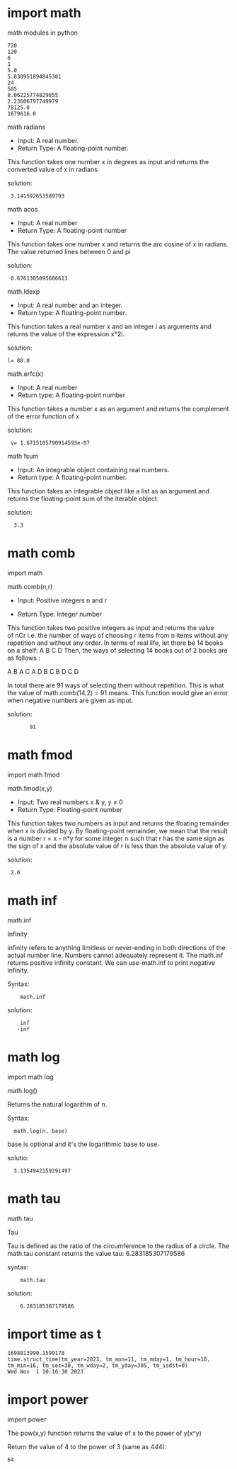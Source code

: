 # import math
math modules in python  



    720
    120
    6
    1
    5.0
    5.830951894845301
    24
    585
    8.06225774829855
    2.23606797749979
    78125.0
    1679616.0

math radians

* Input: A real number.
* Return Type: A floating-point number.

This function takes one number x in degrees as input and returns the converted value of x in radians.

solution:

     3.141592653589793

math acos

* Input: A real number
* Return Type: A floating-point number

This function takes one number x and returns the arc cosine of x in radians. The value returned lines between 0 and pi

solution:

     0.6761305095606613
     
  math.ldexp
  
* Input: A real number and an integer.
* Return type: A floating-point number.

This function takes a real number x and an integer i as arguments and returns the value of the expression x*2i.

solution:

    l= 80.0

math.erfc(x)

* Input: A real number
* Return type: A floating-point number

This function takes a number x as an argument and returns the complement of the error function of x

solution:

     v= 1.6715105790914593e-07
     
math fsum

* Input: An integrable object containing real numbers.
* Return type: A floating-point number.

This function takes an integrable object like a list as an argument and returns the floating-point sum of the iterable object.

solution:

      3.3
# math comb
import math

math.comb(n,r)

 * Input: Positive integers n and r

* Return Type: Integer number

This function takes two positive integers as input and returns the value of nCr i.e. the number of ways of choosing r items from n items without any repetition and without any order. In terms of real life, let there be 14 books on a shelf: A B C D Then, the ways of selecting 14 books out of 2 books are as follows :

A B A C A D B C B D C D

In total there are 91 ways of selecting them without repetition. This is what the value of math.comb(14,2) = 91 means. This function would give an error when negative numbers are given as input.

solution:

           91
# math fmod
import math fmod

math.fmod(x,y)

 * Input: Two real numbers x & y, y ≠ 0
 * Return Type: Floating-point number
  
This function takes two numbers as input and returns the floating remainder when x is divided by y. By floating-point remainder, we mean that the result is a number r = x - n*y for some integer n such that r has the same sign as the sign of x and the absolute value of r is less than the absolute value of y.

solution:

     2.0
# math inf
math.inf

Infinity

infinity refers to anything limitless or never-ending in both directions of the actual number line. Numbers cannot adequately represent it. The math.inf returns positive infinity constant. We can use-math.inf to print negative infinity. 

Syntax:

        math.inf
solution:        
        
        inf
       -inf
# math log
import math log

math.log()

Returns the natural logarithm of n.

Syntax:

      math.log(n, base)
      
base is optional and it's the logarithmic base to use.

solutio:

      3.1354942159291497
# math tau
math.tau

Tau

Tau is defined as the ratio of the circumference to the radius of a circle. The math.tau constant returns the value tau: 6.283185307179586

syntax:

        math.tau
        
solution:
        
        6.283185307179586
# import time as t

    1698813990.1599178
    time.struct_time(tm_year=2023, tm_mon=11, tm_mday=1, tm_hour=10, tm_min=16, tm_sec=30, tm_wday=2, tm_yday=305, tm_isdst=0)
    Wed Nov  1 10:16:30 2023
# import power
import power

The pow(x,y) function returns the value of x to the power of y(x^y)

Return the value of 4 to the power of 3 (same as 4*4*4):

    64

